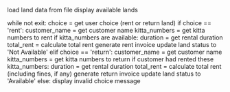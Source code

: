 load land data from file
display available lands

while not exit:
    choice = get user choice (rent or return land)
    if choice == 'rent':
        customer_name = get customer name
        kitta_numbers = get kitta numbers to rent
        if kitta_numbers are available:
            duration = get rental duration
            total_rent = calculate total rent
            generate rent invoice
            update land status to 'Not Available'
    elif choice == 'return':
        customer_name = get customer name
        kitta_numbers = get kitta numbers to return
        if customer had rented these kitta_numbers:
            duration = get rental duration
            total_rent = calculate total rent (including fines, if any)
            generate return invoice
            update land status to 'Available'
    else:
        display invalid choice message
        